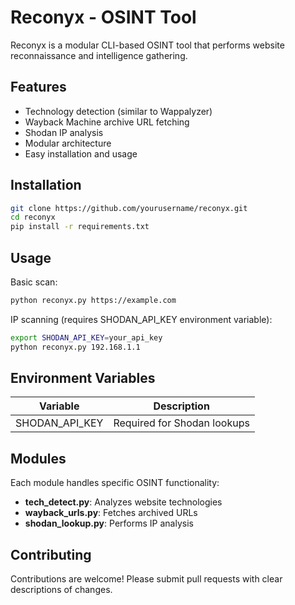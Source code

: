 # Reconyx - OSINT Tool

Reconyx is a modular CLI-based OSINT tool that performs website reconnaissance and intelligence gathering.

## Features

- Technology detection (similar to Wappalyzer)
- Wayback Machine archive URL fetching
- Shodan IP analysis
- Modular architecture
- Easy installation and usage

## Installation

```bash
git clone https://github.com/yourusername/reconyx.git
cd reconyx
pip install -r requirements.txt
```

## Usage

Basic scan:
```bash
python reconyx.py https://example.com
```

IP scanning (requires SHODAN_API_KEY environment variable):
```bash
export SHODAN_API_KEY=your_api_key
python reconyx.py 192.168.1.1
```

## Environment Variables

| Variable | Description |
| --- | --- |
| SHODAN_API_KEY | Required for Shodan lookups |

## Modules

Each module handles specific OSINT functionality:

* **tech_detect.py**: Analyzes website technologies
* **wayback_urls.py**: Fetches archived URLs
* **shodan_lookup.py**: Performs IP analysis

## Contributing

Contributions are welcome! Please submit pull requests with clear descriptions of changes.
